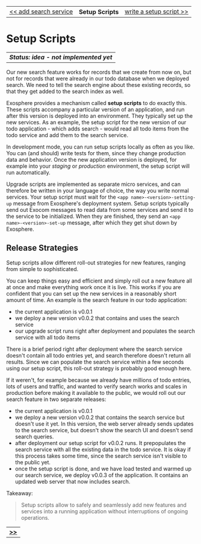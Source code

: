 <table>
  <tr>
    <td><a href="14_add_search_service.md">&lt;&lt; add search service</a></td>
    <th>Setup Scripts</th>
    <td><a href="16_write_setup_script.md">write a setup script &gt;&gt;</a></td>
  </tr>
</table>


# Setup Scripts

<table>
  <tr>
    <td>
      <b><i>
        Status: idea - not implemented yet
      </i></b>
    </td>
  </tr>
</table>


Our new search feature works for records that we create from now on,
but not for records that were already in our todo database
when we deployed search.
We need to tell the search engine about these existing records,
so that they get added to the search index as well.

Exosphere provides a mechanism called __setup scripts__ to do exactly this.
These scripts accompany a particular version of an application,
and run after this version is deployed into an environment.
They typically set up the new services.
As an example,
the setup script for the new version of our todo application - which adds search -
would read all todo items from the todo service
and add them to the search service.

In development mode,
you can run setup scripts locally as often as you like.
You can (and should) write tests for them,
since they change production data and behavior.
Once the new application version is deployed,
for example into your _staging_ or _production_ environment,
the setup script will run automatically.

Upgrade scripts are implemented as separate micro services,
and can therefore be written in your language of choice,
the way you write normal services.
Your setup script must wait for the
`<app name>-<version>-setting-up` message
from Exosphere's deployment system.
Setup scripts typically send out Exocom messages
to read data from some services
and send it to the service to be initialized.
When they are finished,
they send an `<app name>-<version>-set-up` message,
after which they get shut down by Exosphere.


## Release Strategies

Setup scripts allow different roll-out strategies for new features,
ranging from simple to sophisticated.

You can keep things easy and efficient and
simply roll out a new feature all at once
and make everything work once it is live.
This works if you are confident
that you can set up the new services
in a reasonably short amount of time.
An example is the search feature in our todo application:
* the current application is v0.0.1
* we deploy a new version v0.0.2 that contains and uses the search service
* our upgrade script runs right after deployment
  and populates the search service with all todo items

There is a brief period right after deployment
where the search service doesn't contain all todo entries yet,
and search therefore doesn't return all results.
Since we can populate the search service
within a few seconds using our setup script,
this roll-out strategy is probably good enough here.

If it weren't, for example because we already have millions of todo entries,
lots of users and traffic,
and wanted to verify search works and scales in production
before making it available to the public,
we would roll out our search feature in two separate releases:
* the current application is v0.0.1
* we deploy a new version v0.0.2 that contains the search service
  but doesn't use it yet.
  In this version, the web server already sends updates to the search service,
  but doesn't show the search UI and doesn't send search queries.
* after deployment our setup script for v0.0.2 runs.
  It prepopulates the search service with all the existing data in the todo service.
  It is okay if this process takes some time,
  since the search service isn't visible to the public yet.
* once the setup script is done,
  and we have load tested and warmed up our search service,
  we deploy v0.0.3 of the application.
  It contains an updated web server that now includes search.


Takeaway:
> Setup scripts allow to safely and seamlessly add
> new features and services into a running application
> without interruptions of ongoing operations.


<table>
  <tr>
    <td><a href="16_write_migration_script.md"><b>&gt;&gt;</b></a></td>
  </tr>
</table>
